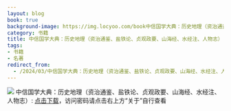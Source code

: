 ```yaml
---
layout: blog
book: true
background-image: https://img.locyoo.com/book中信国学大典：历史地理（资治通鉴、盐铁论、贞观政要、山海经、水经注、人物志）.jpg
category: 书籍
title: 中信国学大典：历史地理（资治通鉴、盐铁论、贞观政要、山海经、水经注、人物志）
tags:
- 书籍
- 名著
redirect_from:
  - /2024/03/中信国学大典：历史地理（资治通鉴、盐铁论、贞观政要、山海经、水经注、人物志）/
---
```

![](https://img.locyoo.com/book中信国学大典：历史地理（资治通鉴、盐铁论、贞观政要、山海经、水经注、人物志）.jpg)
中信国学大典：历史地理（资治通鉴、盐铁论、贞观政要、山海经、水经注、人物志）: <a name = "ref1" href="https://url18.ctfile.com/f/50983618-1380049591-57bcd9?p=3619">点击下载</a>，访问密码请点击右上方“关于”自行查看